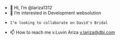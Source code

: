 - 👋 Hi, I’m @lariza1312
- 👀 I’m interested in Development websolution 
-     I’m looking to collaborate on David's Bridal 
- 📫 How to reach me v.Luvin Ariza <v.lariza@dbi.com>

<!---
lariza1312/lariza1312 is a ✨ special ✨ repository because its `README.md` (this file) appears on your GitHub profile.
You can click the Preview link to take a look at your changes.
--->
